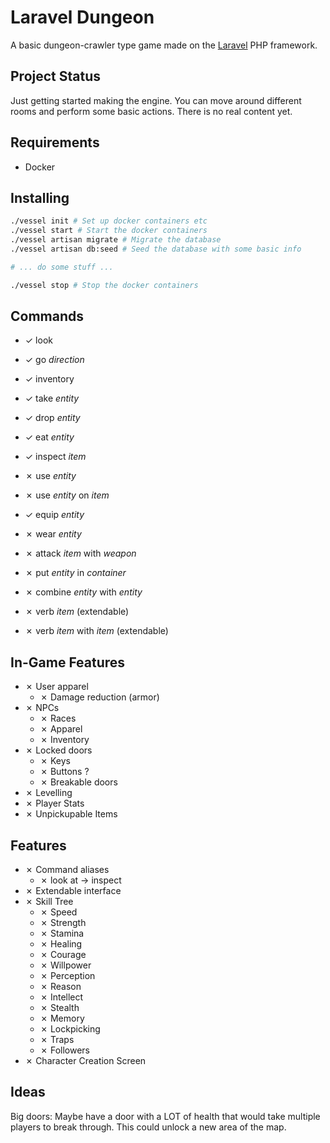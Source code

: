 # Laravel Dungeon

A basic dungeon-crawler type game made on the [Laravel](https://laravel.com) PHP framework.

## Project Status

Just getting started making the engine. You can move around different rooms and perform some basic actions. There is no real content yet.

## Requirements

* Docker

## Installing

```bash
./vessel init # Set up docker containers etc
./vessel start # Start the docker containers
./vessel artisan migrate # Migrate the database
./vessel artisan db:seed # Seed the database with some basic info

# ... do some stuff ...

./vessel stop # Stop the docker containers
```

## Commands

* ✓ look
* ✓ go _direction_
* ✓ inventory

* ✓ take _entity_
* ✓ drop _entity_
* ✓ eat _entity_
* ✓ inspect _item_
* ✗ use _entity_
* ✗ use _entity_ on _item_
* ✓ equip _entity_
* ✗ wear _entity_
* ✗ attack _item_ with _weapon_
* ✗ put _entity_ in _container_
* ✗ combine _entity_ with _entity_

* ✗ verb _item_ (extendable)
* ✗ verb _item_ with _item_ (extendable)

## In-Game Features

* ✗ User apparel
    * ✗ Damage reduction (armor)
* ✗ NPCs
    * ✗ Races
    * ✗ Apparel
    * ✗ Inventory
* ✗ Locked doors
    * ✗ Keys
    * ✗ Buttons ?
    * ✗ Breakable doors
* ✗ Levelling
* ✗ Player Stats
* ✗ Unpickupable Items

## Features

* ✗ Command aliases
    * ✗ look at -> inspect
* ✗ Extendable interface
* ✗ Skill Tree
    * ✗ Speed
    * ✗ Strength
    * ✗ Stamina
    * ✗ Healing
    * ✗ Courage
    * ✗ Willpower
    * ✗ Perception
    * ✗ Reason
    * ✗ Intellect
    * ✗ Stealth
    * ✗ Memory
    * ✗ Lockpicking
    * ✗ Traps
    * ✗ Followers
* ✗ Character Creation Screen

## Ideas

Big doors: Maybe have a door with a LOT of health that would take multiple players to break through. This could unlock a new area of the map.